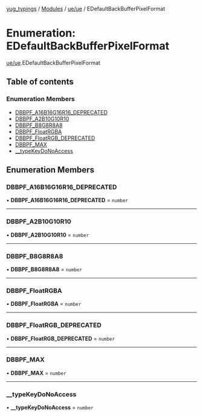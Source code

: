 [yug_typings](../README.md) / [Modules](../modules.md) / [ue/ue](../modules/ue_ue.md) / EDefaultBackBufferPixelFormat

# Enumeration: EDefaultBackBufferPixelFormat

[ue/ue](../modules/ue_ue.md).EDefaultBackBufferPixelFormat

## Table of contents

### Enumeration Members

- [DBBPF\_A16B16G16R16\_DEPRECATED](ue_ue.EDefaultBackBufferPixelFormat.md#dbbpf_a16b16g16r16_deprecated)
- [DBBPF\_A2B10G10R10](ue_ue.EDefaultBackBufferPixelFormat.md#dbbpf_a2b10g10r10)
- [DBBPF\_B8G8R8A8](ue_ue.EDefaultBackBufferPixelFormat.md#dbbpf_b8g8r8a8)
- [DBBPF\_FloatRGBA](ue_ue.EDefaultBackBufferPixelFormat.md#dbbpf_floatrgba)
- [DBBPF\_FloatRGB\_DEPRECATED](ue_ue.EDefaultBackBufferPixelFormat.md#dbbpf_floatrgb_deprecated)
- [DBBPF\_MAX](ue_ue.EDefaultBackBufferPixelFormat.md#dbbpf_max)
- [\_\_typeKeyDoNoAccess](ue_ue.EDefaultBackBufferPixelFormat.md#__typekeydonoaccess)

## Enumeration Members

### DBBPF\_A16B16G16R16\_DEPRECATED

• **DBBPF\_A16B16G16R16\_DEPRECATED** = `number`

___

### DBBPF\_A2B10G10R10

• **DBBPF\_A2B10G10R10** = `number`

___

### DBBPF\_B8G8R8A8

• **DBBPF\_B8G8R8A8** = `number`

___

### DBBPF\_FloatRGBA

• **DBBPF\_FloatRGBA** = `number`

___

### DBBPF\_FloatRGB\_DEPRECATED

• **DBBPF\_FloatRGB\_DEPRECATED** = `number`

___

### DBBPF\_MAX

• **DBBPF\_MAX** = `number`

___

### \_\_typeKeyDoNoAccess

• **\_\_typeKeyDoNoAccess** = `number`
